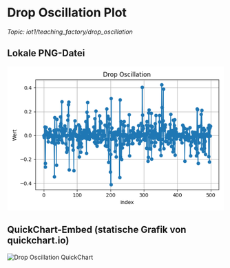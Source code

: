 # Drop Oscillation Plot

_Topic: iot1/teaching_factory/drop_oscillation_

## Lokale PNG-Datei

![Drop Oscillation PNG](https://github.com/oubi-aed/AUT_IOT/blob/main/reports/plots/drop_oscillation.png)

## QuickChart-Embed (statische Grafik von quickchart.io)

![Drop Oscillation QuickChart](https://quickchart.io/chart?c=%7B%22type%22%3A%22line%22%2C%22data%22%3A%7B%22labels%22%3A%5B0%2C1%2C2%2C3%2C4%2C5%2C6%2C7%2C8%2C9%2C10%2C11%2C12%2C13%2C14%2C15%2C16%2C17%2C18%2C19%2C20%2C21%2C22%2C23%2C24%2C25%2C26%2C27%2C28%2C29%2C30%2C31%2C32%2C33%2C34%2C35%2C36%2C37%2C38%2C39%2C40%2C41%2C42%2C43%2C44%2C45%2C46%2C47%2C48%2C49%2C50%2C51%2C52%2C53%2C54%2C55%2C56%2C57%2C58%2C59%2C60%2C61%2C62%2C63%2C64%2C65%2C66%2C67%2C68%2C69%2C70%2C71%2C72%2C73%2C74%2C75%2C76%2C77%2C78%2C79%2C80%2C81%2C82%2C83%2C84%2C85%2C86%2C87%2C88%2C89%2C90%2C91%2C92%2C93%2C94%2C95%2C96%2C97%2C98%2C99%2C100%2C101%2C102%2C103%2C104%2C105%2C106%2C107%2C108%2C109%2C110%2C111%2C112%2C113%2C114%2C115%2C116%2C117%2C118%2C119%2C120%2C121%2C122%2C123%2C124%2C125%2C126%2C127%2C128%2C129%2C130%2C131%2C132%2C133%2C134%2C135%2C136%2C137%2C138%2C139%2C140%2C141%2C142%2C143%2C144%2C145%2C146%2C147%2C148%2C149%2C150%2C151%2C152%2C153%2C154%2C155%2C156%2C157%2C158%2C159%2C160%2C161%2C162%2C163%2C164%2C165%2C166%2C167%2C168%2C169%2C170%2C171%2C172%2C173%2C174%2C175%2C176%2C177%2C178%2C179%2C180%2C181%2C182%2C183%2C184%2C185%2C186%2C187%2C188%2C189%2C190%2C191%2C192%2C193%2C194%2C195%2C196%2C197%2C198%2C199%2C200%2C201%2C202%2C203%2C204%2C205%2C206%2C207%2C208%2C209%2C210%2C211%2C212%2C213%2C214%2C215%2C216%2C217%2C218%2C219%2C220%2C221%2C222%2C223%2C224%2C225%2C226%2C227%2C228%2C229%2C230%2C231%2C232%2C233%2C234%2C235%2C236%2C237%2C238%2C239%2C240%2C241%2C242%2C243%2C244%2C245%2C246%2C247%2C248%2C249%2C250%2C251%2C252%2C253%2C254%2C255%2C256%2C257%2C258%2C259%2C260%2C261%2C262%2C263%2C264%2C265%2C266%2C267%2C268%2C269%2C270%2C271%2C272%2C273%2C274%2C275%2C276%2C277%2C278%2C279%2C280%2C281%2C282%2C283%2C284%2C285%2C286%2C287%2C288%2C289%2C290%2C291%2C292%2C293%2C294%2C295%2C296%2C297%2C298%2C299%2C300%2C301%2C302%2C303%2C304%2C305%2C306%2C307%2C308%2C309%2C310%2C311%2C312%2C313%2C314%2C315%2C316%2C317%2C318%2C319%2C320%2C321%2C322%2C323%2C324%2C325%2C326%2C327%2C328%2C329%2C330%2C331%2C332%2C333%2C334%2C335%2C336%2C337%2C338%2C339%2C340%2C341%2C342%2C343%2C344%2C345%2C346%2C347%2C348%2C349%2C350%2C351%2C352%2C353%2C354%2C355%2C356%2C357%2C358%2C359%2C360%2C361%2C362%2C363%2C364%2C365%2C366%2C367%2C368%2C369%2C370%2C371%2C372%2C373%2C374%2C375%2C376%2C377%2C378%2C379%2C380%2C381%2C382%2C383%2C384%2C385%2C386%2C387%2C388%2C389%2C390%2C391%2C392%2C393%2C394%2C395%2C396%2C397%2C398%2C399%2C400%2C401%2C402%2C403%2C404%2C405%2C406%2C407%2C408%2C409%2C410%2C411%2C412%2C413%2C414%2C415%2C416%2C417%2C418%2C419%2C420%2C421%2C422%2C423%2C424%2C425%2C426%2C427%2C428%2C429%2C430%2C431%2C432%2C433%2C434%2C435%2C436%2C437%2C438%2C439%2C440%2C441%2C442%2C443%2C444%2C445%2C446%2C447%2C448%2C449%2C450%2C451%2C452%2C453%2C454%2C455%2C456%2C457%2C458%2C459%2C460%2C461%2C462%2C463%2C464%2C465%2C466%2C467%2C468%2C469%2C470%2C471%2C472%2C473%2C474%2C475%2C476%2C477%2C478%2C479%2C480%2C481%2C482%2C483%2C484%2C485%2C486%2C487%2C488%2C489%2C490%2C491%2C492%2C493%2C494%2C495%2C496%2C497%2C498%2C499%5D%2C%22datasets%22%3A%5B%7B%22label%22%3A%22Drop%20Oscillation%20%28Sampled%20every%2010th%29%22%2C%22data%22%3A%5B-0.0%2C-0.0155132089%2C0.0042205726%2C0.0725336019%2C-0.2644276961%2C-0.2331403242%2C0.0378564211%2C0.0683021036%2C0.0126182278%2C0.0252328983%2C0.0033464714%2C0.006271765%2C-0.019256085%2C-0.05345763%2C-0.0154634471%2C0.0212959918%2C0.0222878235%2C0.0549119862%2C0.0180486656%2C-0.0063707933%2C0.0349003702%2C0.0007394186%2C0.0005602404%2C0.006435499%2C-0.0574101363%2C-0.012444466%2C-0.0037044934%2C-0.0406035928%2C-0.040751769%2C-0.0261181108%2C0.0403105655%2C-0.0632508741%2C-0.3456982651%2C0.1505048999%2C-0.0702048673%2C0.0277953416%2C-0.0060229108%2C0.0489857509%2C-0.2496298763%2C0.134138124%2C0.0478556928%2C-0.0101247401%2C-0.0031224436%2C-0.0621877513%2C-0.0384129438%2C0.0468848496%2C-0.0033948776%2C-0.0156651455%2C-0.0098499052%2C0.0787904354%2C0.1559865141%2C0.0987733807%2C0.0385891126%2C-0.0403210196%2C0.2839362409%2C0.0598104567%2C-0.0596456303%2C-0.0008158692%2C0.0530552091%2C0.0024831962%2C0.0133962734%2C0.0346823968%2C0.0039278025%2C0.0797134226%2C0.0377744113%2C0.0552260642%2C-0.0697532443%2C-0.0095664302%2C-0.1394535925%2C-0.1028049948%2C-0.1220642589%2C0.0019033127%2C0.1294311807%2C0.1694706393%2C0.2598783128%2C0.2789382051%2C-0.2862931872%2C-0.032330945%2C0.0269652969%2C0.0485605402%2C0.0091650643%2C0.0018052535%2C-0.0045675358%2C-0.0171367339%2C-6.9791e-06%2C0.0154805082%2C-0.0834179912%2C-0.0343073995%2C-0.1227849104%2C0.0351078712%2C-0.293163869%2C0.0225592592%2C0.0485436244%2C0.1219993956%2C0.0571064052%2C0.0736877237%2C0.009777024%2C-0.0078986106%2C-0.0023901871%2C-0.0097508002%2C-0.0027575478%2C-0.037772156%2C0.0006719246%2C-0.1009126529%2C0.0900680994%2C-0.0358329735%2C-0.1775695623%2C0.0734265952%2C-0.0787528475%2C-0.00561162%2C0.0540271966%2C-0.1384322269%2C-0.0657242693%2C-0.0953656028%2C0.0266823741%2C-0.0263832294%2C0.0075300407%2C0.0165376774%2C0.0051592359%2C-0.0079989227%2C0.0442778041%2C0.0382862715%2C0.0407354678%2C0.0255494716%2C0.0002711148%2C-0.0222324657%2C0.116643846%2C-0.0108399721%2C-0.1472843761%2C0.194483585%2C-0.0283889858%2C0.2785719167%2C-0.0065458438%2C0.1581535175%2C0.0509419078%2C0.034763945%2C-0.0305061326%2C-9.97324e-05%2C0.0209299575%2C-0.0008864066%2C-0.0085024121%2C0.004737765%2C0.0072172742%2C-0.006022412%2C-0.001902675%2C-0.0078467524%2C0.0158216506%2C-0.0042902652%2C-0.0178042499%2C0.0308209219%2C0.070852562%2C-0.0200283286%2C-0.0564247683%2C0.14118911%2C0.0340339785%2C-0.0680346815%2C0.2040996944%2C-0.026590627%2C-0.0021970362%2C-0.0878238627%2C-0.0549467966%2C0.0058634938%2C0.0393616854%2C-0.0580686897%2C0.0076708107%2C0.0205626812%2C-0.0267614231%2C0.164423725%2C0.0186511546%2C0.1166988947%2C-0.0544973713%2C0.104147187%2C0.0387942633%2C-0.0411289343%2C0.0008663033%2C-0.0104816937%2C-0.0342339322%2C0.0016157908%2C0.0388598543%2C0.0235653886%2C-0.0058009285%2C0.0003724709%2C0.0029437153%2C0.0874847827%2C-0.0849568536%2C-0.0319637%2C-0.0338447826%2C-0.086961178%2C0.2232169066%2C0.0813513607%2C0.0712602719%2C-0.0913258181%2C0.1624094102%2C0.1416675376%2C-0.2230531082%2C-0.1228777586%2C0.0957321954%2C0.1369959859%2C0.0277884381%2C-0.306561189%2C-0.1588113796%2C-0.4111817159%2C0.311629278%2C-0.0315626367%2C0.0630486134%2C0.0049988376%2C-0.0095511971%2C-0.0144022654%2C-0.0285874526%2C-0.0143151923%2C0.0255860653%2C0.0029205892%2C0.0093652107%2C-0.1340709711%2C0.028484405%2C0.0160102042%2C-0.0415617539%2C-0.1780112103%2C-0.0783951233%2C0.0192227987%2C0.0056804617%2C0.0095396843%2C0.0274591776%2C0.0405226334%2C0.0535171433%2C0.0376116582%2C-0.024963877%2C-0.3504395442%2C0.2968711073%2C-0.0682898919%2C-0.1797010571%2C0.1177079522%2C0.0085302074%2C-0.199787263%2C-0.0759012167%2C-0.1029852681%2C0.0925740386%2C-0.0065192146%2C0.0398528471%2C-0.071472681%2C0.1177015849%2C0.0812130775%2C0.0112779862%2C-0.0433525556%2C0.0063585391%2C0.0006615557%2C0.0049033879%2C-0.0345785862%2C0.0011940992%2C-0.0247762459%2C-0.0764082238%2C-0.0135735292%2C0.0826757494%2C-0.0513838209%2C-0.0739330086%2C-0.0463604341%2C0.1730820344%2C-0.1706565455%2C-0.0020666522%2C-0.0199163821%2C0.0371987217%2C-0.0015900981%2C-0.0045033437%2C0.0063081323%2C-0.0680718095%2C-0.02273856%2C-0.0665563902%2C0.0529766876%2C0.065591538%2C0.0257925909%2C-0.0192534865%2C0.0175556853%2C0.004963499%2C-0.0001416505%2C-0.0077878341%2C0.0083198408%2C0.0129455435%2C-0.0045239896%2C-0.0078322839%2C-0.0109375683%2C-0.0372090129%2C-0.011915881%2C0.0387875266%2C-0.0041669809%2C0.0834718985%2C0.0278498543%2C-0.0671178957%2C-0.0103577688%2C-0.0018367297%2C0.0030383872%2C-0.0466674873%2C0.1031665243%2C-0.0022749917%2C0.0105909704%2C0.0431819282%2C0.4044831948%2C0.1725731301%2C0.0766209678%2C0.0605647706%2C-0.0305843566%2C0.0141423674%2C-4.11254e-05%2C-0.0147742203%2C-0.0405933193%2C0.0151791255%2C0.0060822244%2C0.0067671522%2C0.0862020602%2C-0.106715592%2C0.1157857115%2C0.0622325426%2C0.0165214656%2C-0.2155746428%2C-0.1806755993%2C0.1908930039%2C0.2129277479%2C0.0378838197%2C-0.1080319694%2C-0.0141098445%2C-0.111422315%2C0.0074288106%2C0.0805636024%2C0.1870907922%2C-0.1976547529%2C-0.0574229241%2C0.073397265%2C-0.0137387053%2C0.0357671556%2C-0.0226459695%2C0.0102872115%2C0.0036611612%2C-0.0897533074%2C0.0513477033%2C0.1000657147%2C0.030832691%2C-0.0587495496%2C0.1684848498%2C0.0093606499%2C-0.0127268798%2C0.0024351748%2C0.0127931289%2C0.0129227178%2C-0.0288041135%2C-0.0323708129%2C-0.0017764472%2C-0.0211690836%2C0.1679267969%2C0.1139530718%2C-0.1178763863%2C0.0383540514%2C0.0566382442%2C-0.1660220179%2C-0.0686628586%2C0.4246645204%2C0.2337138434%2C-0.0349510112%2C0.0479237219%2C0.1227349463%2C0.3875299266%2C-0.1095628608%2C0.0720130212%2C0.0439548334%2C0.0865804841%2C0.0673913827%2C0.0893195883%2C-0.0505599573%2C-0.0504052889%2C-0.0155246853%2C-0.0048378071%2C0.0033254227%2C0.0054285232%2C0.0139225258%2C-0.0689630051%2C-0.0648528748%2C0.0313585405%2C-0.0108247407%2C-0.0048872186%2C-0.0288409701%2C0.0936777793%2C-0.0568084496%2C0.1767141662%2C-0.0360218327%2C-0.0907647364%2C0.0188528286%2C0.0414627487%2C0.0028518781%2C0.0191465008%2C-0.1373560151%2C0.1298180787%2C-0.1114101884%2C-0.0656006574%2C0.0826353916%2C0.1310402413%2C-0.1644386371%2C0.0053463603%2C0.0562096945%2C0.029153884%2C-0.0281913078%2C0.0158735594%2C0.009270289%2C-0.0054157197%2C0.0006560801%2C-0.0046576125%2C0.0011986474%2C-0.007258919%2C-0.0015119575%2C0.0103194258%2C0.0064584232%2C0.0008173663%2C-0.034129688%2C-0.0060173265%2C-0.0066996394%2C-0.000379278%2C-0.0110077647%2C-0.0605432868%2C0.0137324899%2C0.0881527758%2C0.0157808739%2C0.0741993774%2C-0.0132394599%2C-0.0039055015%2C0.0595237693%2C-0.2166079498%2C-0.0353362679%2C-0.0255136097%2C-0.0080266817%2C-0.0115923343%2C0.026962365%2C-0.0325746997%2C0.0539871323%2C-0.001667589%2C0.0083969436%2C-0.0091034126%2C-0.0423552558%2C-0.0157927972%2C-0.0114483114%2C-0.0122035145%2C0.0651012296%2C-0.0187987521%2C-0.1686247182%2C-0.0789240184%2C-0.085264653%2C-0.0536856594%2C-0.0518827704%2C-0.0137877283%2C0.0306289912%2C0.0192057331%2C-0.0232765732%2C-0.0298443246%2C-0.0141833029%2C-0.0002700718%2C0.0268580249%2C0.0011986675%2C-0.0495049958%2C-0.0642038979%2C-0.1070450604%2C0.0227856534%2C-0.1702767213%2C-0.1167904211%2C0.2233865514%2C0.2165874271%2C-0.1465394921%2C-0.2320736643%2C0.0756012188%2C-0.0625551891%2C-0.0013171436%2C-0.0103988327%2C-0.0006249474%2C0.0073311525%2C-0.0089380513%2C0.0809758397%2C0.1779553599%2C-0.1131436796%2C0.2122013485%2C0.0483390893%2C0.0102361765%2C-0.014285901%2C-0.132464776%2C-0.0702370977%2C0.0590111233%2C-0.0855266829%2C-0.1051817636%2C0.0450802903%2C-0.0488790607%2C-0.1576528951%2C0.0046269868%2C-0.0044425257%2C0.0155874294%2C0.004068063%2C-0.0051768536%2C0.0007092284%2C-0.0069414098%2C0.0639622863%2C0.0157974606%2C-0.1759975922%2C0.0871818407%2C-0.2208063939%2C0.0633670003%2C-0.0042146864%2C0.0764369632%5D%2C%22borderColor%22%3A%22green%22%2C%22fill%22%3Afalse%7D%5D%7D%2C%22options%22%3A%7B%22title%22%3A%7B%22display%22%3Atrue%2C%22text%22%3A%22Drop%20Oscillation%20%28QuickChart%2C%20gesampelt%29%22%7D%2C%22scales%22%3A%7B%22xAxes%22%3A%5B%7B%22scaleLabel%22%3A%7B%22display%22%3Atrue%2C%22labelString%22%3A%22Index%22%7D%7D%5D%2C%22yAxes%22%3A%5B%7B%22scaleLabel%22%3A%7B%22display%22%3Atrue%2C%22labelString%22%3A%22Wert%22%7D%7D%5D%7D%7D%7D)
